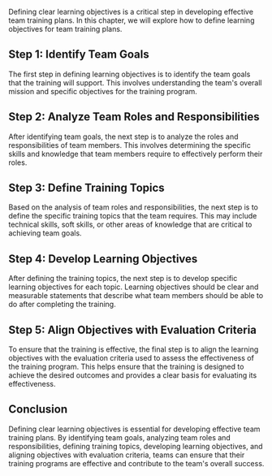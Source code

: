 

Defining clear learning objectives is a critical step in developing effective team training plans. In this chapter, we will explore how to define learning objectives for team training plans.

## Step 1: Identify Team Goals

The first step in defining learning objectives is to identify the team goals that the training will support. This involves understanding the team's overall mission and specific objectives for the training program.

## Step 2: Analyze Team Roles and Responsibilities

After identifying team goals, the next step is to analyze the roles and responsibilities of team members. This involves determining the specific skills and knowledge that team members require to effectively perform their roles.

## Step 3: Define Training Topics

Based on the analysis of team roles and responsibilities, the next step is to define the specific training topics that the team requires. This may include technical skills, soft skills, or other areas of knowledge that are critical to achieving team goals.

## Step 4: Develop Learning Objectives

After defining the training topics, the next step is to develop specific learning objectives for each topic. Learning objectives should be clear and measurable statements that describe what team members should be able to do after completing the training.

## Step 5: Align Objectives with Evaluation Criteria

To ensure that the training is effective, the final step is to align the learning objectives with the evaluation criteria used to assess the effectiveness of the training program. This helps ensure that the training is designed to achieve the desired outcomes and provides a clear basis for evaluating its effectiveness.

## Conclusion

Defining clear learning objectives is essential for developing effective team training plans. By identifying team goals, analyzing team roles and responsibilities, defining training topics, developing learning objectives, and aligning objectives with evaluation criteria, teams can ensure that their training programs are effective and contribute to the team's overall success.
